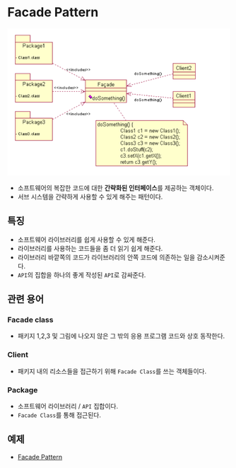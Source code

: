 # Facade Pattern

![Facade](Facade.png)

- 소프트웨어의 복잡한 코드에 대한 **간략화된 인터페이스**를 제공하는 객체이다.
- 서브 시스템을 간략하게 사용할 수 있게 해주는 패턴이다.

## 특징
- 소프트웨어 라이브러리를 쉽게 사용할 수 있게 해준다. 
- 라이브러리를 사용하는 코드들을 좀 더 읽기 쉽게 해준다.
- 라이브러리 바깥쪽의 코드가 라이브러리의 안쪽 코드에 의존하는 일을 감소시켜준다.
- `API`의 집합을 하나의 좋게 작성된 `API`로 감싸준다.

## 관련 용어
### Facade class
- 패키지 1,2,3 및 그림에 나오지 않은 그 밖의 응용 프로그램 코드와 상호 동작한다.

### Client
- 패키지 내의 리소스들을 접근하기 위해 `Facade Class`를 쓰는 객체들이다.

### Package
- 소프트웨어 라이브러리 / `API` 집합이다.
- `Facade Class`를 통해 접근된다.

## 예제
- [Facade Pattern](/StructuralPattern/Facade/Facade.cpp)